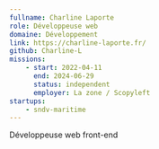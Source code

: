 ```yaml
---
fullname: Charline Laporte
role: Développeuse web
domaine: Développement
link: https://charline-laporte.fr/
github: Charline-L
missions:
    - start: 2022-04-11
      end: 2024-06-29
      status: independent
      employer: La zone / Scopyleft
startups:
    - sndv-maritime
---
```


Développeuse web front-end
